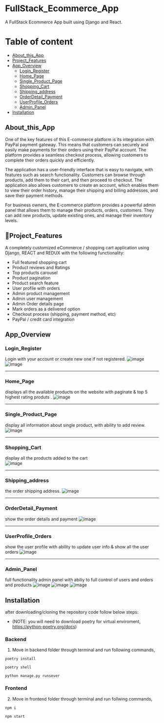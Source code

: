 # FullStack_Ecommerce_App
A FullStack Ecommerce App built using Django and React.

# Table of content 
- [About_this_App](#About_this_App)
- [Project_Features](#🚀Project_Features)
- [App_Overview](#App_Overview)
  * [Login_Register](#Login_Register)
  * [Home_Page](#Home_Page)
  * [Single_Product_Page](#Single_Product_Page)
  * [Shopping_Cart](#Shopping_Cart)
  * [Shipping_address](#Shipping_address)
  * [OrderDetail_Payment](#OrderDetail_Payment)
  * [UserProfile_Orders](#UserProfile_Orders)
  * [Admin_Panel](#Admin_Panel)
- [Installation](#Installation)



## About_this_App
One of the key features of this E-commerce platform is its integration with PayPal payment gateway. This means that customers can securely and easily make payments for their orders using their PayPal account. The platform provides a seamless checkout process, allowing customers to complete their orders quickly and efficiently.

The application has a user-friendly interface that is easy to navigate, with features such as search functionality. Customers can browse through products, add them to their cart, and then proceed to checkout. The application also allows customers to create an account, which enables them to view their order history, manage their shipping and billing addresses, and save their payment methods.

For business owners, the E-commerce platform provides a powerful admin panel that allows them to manage their products, orders, customers. They can add new products, update existing ones, and manage their inventory levels.


## 🚀Project_Features

A completely customized eCommerce / shopping cart application using Django, REACT and REDUX with the following functionality:

- Full featured shopping cart
- Product reviews and Ratings
- Top products carousel
- Product pagination
- Product search feature
- User profile with orders
- Admin product management
- Admin user management
- Admin Order details page
- Mark orders as a delivered option
- Checkout process (shipping, payment method, etc)
- PayPal / credit card integration


## App_Overview
### Login_Register
Login with your account or create new one if not registered.
![image](Github-Images/Login.png)
![image](Github-Images/SignUp.png)

---

### Home_Page
displays all the available products on the website with paginate & top 5 highest rating produts .
![image](Github-Images/Home.png)

---

### Single_Product_Page
display all information about single product, with ability to add review. 
![image](Github-Images/ProductPage.png)

---

### Shopping_Cart
display all the products added to the cart  
![image](Github-Images/ShoopingCart.png)

---

### Shipping_address
the order shipping address.
![image](Github-Images/ShippingAdress.png)

---

### OrderDetail_Payment
show the order details and payment 
![image](Github-Images/OrderDetails&paymentPage.png)

---

### UserProfile_Orders
show the user profile with ability to update user info & show all the user orders
![image](Github-Images/UserOrders&UpdateProfile.png)

---

### Admin_Panel 
full functionality admin panel with abiliy to full control of users and orders and products 
![image](Github-Images/AdminProductList.png)
![image](Github-Images/AdminOrderList.png)
![image](Github-Images/AdminUsersList.png)


## Installation
after downloading/cloning the repository code follow below steps:
* (NOTE: you will need to download poetry for virtual enviroment, https://python-poetry.org/docs)
### Backend
1) Move in backend folder through terminal and run following commands,

`poetry install`

`poetry shell`

`python manage.py runsever`

### Frontend
2) Move in frontend folder through terminal and run follwing commands,

`npm i`

`npm start`

